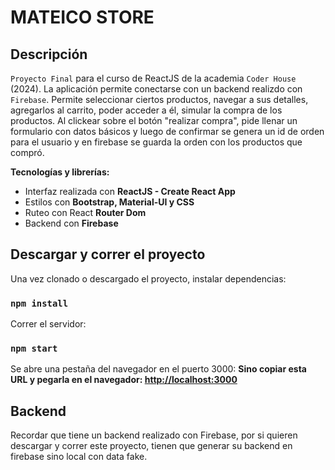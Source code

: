 # MATEICO STORE



## Descripción
`Proyecto Final` para el curso de ReactJS de la academia `Coder House` (2024). La aplicación permite conectarse con un backend realizdo con `Firebase`. Permite seleccionar ciertos productos, navegar a sus detalles, agregarlos al carrito, poder acceder a él, simular la compra de los productos. Al clickear sobre el botón "realizar compra", pide llenar un formulario con datos básicos y luego de confirmar se genera un id de orden para el usuario y en firebase se guarda la orden con los productos que compró.

**Tecnologías y librerías:**

* Interfaz realizada con **ReactJS - Create React App**
* Estilos con **Bootstrap, Material-UI y CSS**
* Ruteo con React **Router Dom**
* Backend con **Firebase**

## Descargar y correr el proyecto
Una vez clonado o descargado el proyecto, instalar dependencias:
### `npm install`

Correr el servidor:
### `npm start`

Se abre una pestaña del navegador en el puerto 3000:
**Sino copiar esta URL y pegarla en el navegador: [http://localhost:3000](http://localhost:3000)**

## Backend
Recordar que tiene un backend realizado con Firebase, por si quieren descargar y correr este proyecto, tienen que generar su backend en firebase sino local con data fake.
